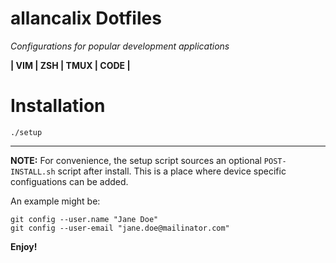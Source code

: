 # allancalix Dotfiles
_Configurations for popular development applications_

__| VIM | ZSH | TMUX | CODE |__

# Installation
`./setup`

---

**NOTE:**
For convenience, the setup script sources an optional `POST-INSTALL.sh` script after install. This is a place where device specific configuations can be added.

An example might be:
```
git config --user.name "Jane Doe"
git config --user-email "jane.doe@mailinator.com"
```

__Enjoy!__
